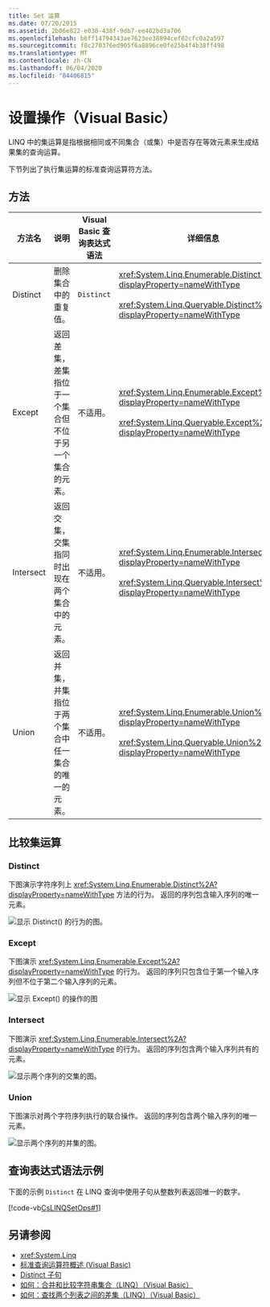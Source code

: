 ```yaml
---
title: Set 运算
ms.date: 07/20/2015
ms.assetid: 2b06e822-e030-438f-9db7-ee402bd3a706
ms.openlocfilehash: b6ff14794343ae7623ee38894cef02cfc0a2a597
ms.sourcegitcommit: f8c270376ed905f6a8896ce0fe25b4f4b38ff498
ms.translationtype: MT
ms.contentlocale: zh-CN
ms.lasthandoff: 06/04/2020
ms.locfileid: "84406815"
---
```

# <a name="set-operations-visual-basic"></a>设置操作（Visual Basic）

LINQ 中的集运算是指根据相同或不同集合（或集）中是否存在等效元素来生成结果集的查询运算。

下节列出了执行集运算的标准查询运算符方法。

## <a name="methods"></a>方法

|方法名|说明|Visual Basic 查询表达式语法|详细信息|
|-----------------|-----------------|------------------------------------------|----------------------|
|Distinct|删除集合中的重复值。|`Distinct`|<xref:System.Linq.Enumerable.Distinct%2A?displayProperty=nameWithType><br /><br /> <xref:System.Linq.Queryable.Distinct%2A?displayProperty=nameWithType>|
|Except|返回差集，差集指位于一个集合但不位于另一个集合的元素。|不适用。|<xref:System.Linq.Enumerable.Except%2A?displayProperty=nameWithType><br /><br /> <xref:System.Linq.Queryable.Except%2A?displayProperty=nameWithType>|
|Intersect|返回交集，交集指同时出现在两个集合中的元素。|不适用。|<xref:System.Linq.Enumerable.Intersect%2A?displayProperty=nameWithType><br /><br /> <xref:System.Linq.Queryable.Intersect%2A?displayProperty=nameWithType>|
|Union|返回并集，并集指位于两个集合中任一集合的唯一的元素。|不适用。|<xref:System.Linq.Enumerable.Union%2A?displayProperty=nameWithType><br /><br /> <xref:System.Linq.Queryable.Union%2A?displayProperty=nameWithType>|

## <a name="comparison-of-set-operations"></a>比较集运算

### <a name="distinct"></a>Distinct

下图演示字符序列上 <xref:System.Linq.Enumerable.Distinct%2A?displayProperty=nameWithType> 方法的行为。 返回的序列包含输入序列的唯一元素。

![显示 Distinct() 的行为的图。](./media/set-operations/distinct-method-behavior.png)

### <a name="except"></a>Except

下图演示 <xref:System.Linq.Enumerable.Except%2A?displayProperty=nameWithType> 的行为。 返回的序列只包含位于第一个输入序列但不位于第二个输入序列的元素。

![显示 Except() 的操作的图](./media/set-operations/except-behavior-graphic.png "显示 Except 的行为。")

### <a name="intersect"></a>Intersect

下图演示 <xref:System.Linq.Enumerable.Intersect%2A?displayProperty=nameWithType> 的行为。 返回的序列包含两个输入序列共有的元素。

![显示两个序列的交集的图。](./media/set-operations/intersection-two-sequences.png)

### <a name="union"></a>Union

下图演示对两个字符序列执行的联合操作。 返回的序列包含两个输入序列的唯一元素。

![显示两个序列的并集的图。](./media/set-operations/union-operation-two-sequences.png)

## <a name="query-expression-syntax-example"></a>查询表达式语法示例

下面的示例 `Distinct` 在 LINQ 查询中使用子句从整数列表返回唯一的数字。

[!code-vb[CsLINQSetOps#1](~/samples/snippets/visualbasic/VS_Snippets_VBCSharp/CsLINQSetOps/VB/setops.vb#1)]

## <a name="see-also"></a>另请参阅

- <xref:System.Linq>
- [标准查询运算符概述 (Visual Basic)](standard-query-operators-overview.md)
- [Distinct 子句](../../../language-reference/queries/distinct-clause.md)
- [如何：合并和比较字符串集合（LINQ）（Visual Basic）](how-to-combine-and-compare-string-collections-linq.md)
- [如何：查找两个列表之间的差集（LINQ）（Visual Basic）](how-to-find-the-set-difference-between-two-lists-linq.md)
